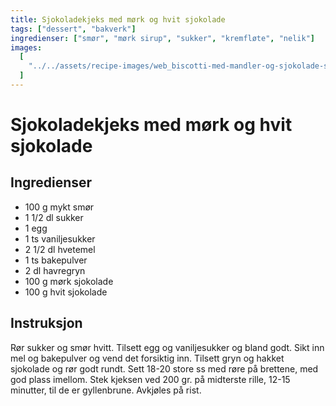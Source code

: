 ```yaml
---
title: Sjokoladekjeks med mørk og hvit sjokolade
tags: ["dessert", "bakverk"]
ingredienser: ["smør", "mørk sirup", "sukker", "kremfløte", "nelik"]
images:
  [
    "../../assets/recipe-images/web_biscotti-med-mandler-og-sjokolade-sjokoladekjeks-med-mørk-og-hvit-sjokolade.jpg",
  ]
---
```


# Sjokoladekjeks med mørk og hvit sjokolade

## Ingredienser

- 100 g mykt smør
- 1 1/2 dl sukker
- 1 egg
- 1 ts vaniljesukker
- 2 1/2 dl hvetemel
- 1 ts bakepulver
- 2 dl havregryn
- 100 g mørk sjokolade
- 100 g hvit sjokolade

## Instruksjon

Rør sukker og smør hvitt. Tilsett egg og vaniljesukker og bland godt. Sikt inn mel og bakepulver og vend det forsiktig inn. Tilsett gryn og hakket sjokolade og rør godt rundt. Sett 18-20 store ss med røre på brettene, med god plass imellom. Stek kjeksen ved 200 gr. på midterste rille, 12-15 minutter, til de er gyllenbrune. Avkjøles på rist.
